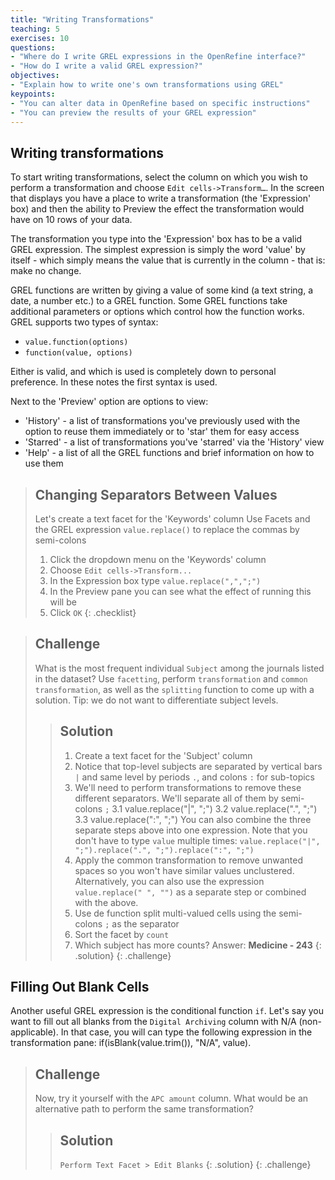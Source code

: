```yaml
---
title: "Writing Transformations"
teaching: 5
exercises: 10
questions:
- "Where do I write GREL expressions in the OpenRefine interface?"
- "How do I write a valid GREL expression?"
objectives:
- "Explain how to write one's own transformations using GREL"
keypoints:
- "You can alter data in OpenRefine based on specific instructions"
- "You can preview the results of your GREL expression"
---
```


## Writing transformations

To start writing transformations, select the column on which you wish to perform a transformation and choose ```Edit cells->Transform…```. In the screen that displays you have a place to write a transformation (the 'Expression' box) and then the ability to Preview the effect the transformation would have on 10 rows of your data.

The transformation you type into the 'Expression' box has to be a valid GREL expression. The simplest expression is simply the word 'value' by itself - which simply means the value that is currently in the column - that is: make no change.

GREL functions are written by giving a value of some kind (a text string, a date, a number etc.) to a GREL function. Some GREL functions take additional parameters or options which control how the function works. GREL supports two types of syntax:

* ```value.function(options)```
* ```function(value, options)```

Either is valid, and which is used is completely down to personal preference. In these notes the first syntax is used.

Next to the 'Preview' option are options to view:

* 'History' - a list of transformations you've previously used with the option to reuse them immediately or to 'star' them for easy access
* 'Starred' - a list of transformations you've 'starred' via the 'History' view
* 'Help' - a list of all the GREL functions and brief information on how to use them

>## Changing Separators Between Values
>Let's create a text facet for the 'Keywords' column 
>Use Facets and the GREL expression ```value.replace()``` to replace the commas by semi-colons
>1. Click the dropdown menu on the 'Keywords' column
>2. Choose ```Edit cells->Transform...```
>3. In the Expression box type ```value.replace(",",";")```
>4. In the Preview pane you can see what the effect of running this will be
>5. Click ```OK```
{: .checklist}

>## Challenge
>What is the most frequent individual `Subject` among the journals listed in the dataset?
>Use `facetting`, perform `transformation` and `common transformation`, as well as the `splitting` function to come up with a solution. Tip: we do not want to differentiate subject levels.
>>## Solution
>>1. Create a text facet for the 'Subject' column
>>2. Notice that top-level subjects are separated by vertical bars `|` and same level by periods `.`, and colons `:` for sub-topics
>>3. We'll need to perform transformations to remove these different separators. We'll separate all of them by semi-colons `;`
3.1 value.replace("|", ";")
3.2 value.replace(".", ";")
3.3 value.replace(":", ";")
>>You can also combine the three separate steps above into one expression. Note that you don't have to type `value` multiple times: `value.replace("|", ";").replace(".", ";").replace(":", ";")`
>>4. Apply the common transformation to remove unwanted spaces so you won't have similar values unclustered. Alternatively, you can also use the expression `value.replace(" ", "")` as a separate step or combined with the above.
>>5. Use de function split multi-valued cells using the semi-colons `;` as the separator
>>6. Sort the facet by `count`
>>7. Which subject has more counts? Answer: **Medicine - 243**
>{: .solution}
{: .challenge}

## Filling Out Blank Cells
Another useful GREL expression is the conditional function `if`. Let's say you want to fill out all blanks from the `Digital Archiving` column with N/A (non-applicable). In that case, you will can type the following expression in the transformation pane:
if(isBlank(value.trim()), "N/A", value).

>## Challenge
>Now, try it yourself with the `APC amount` column. What would be an alternative path to perform the same transformation?
>>## Solution 
>>`Perform Text Facet > Edit Blanks`
>{: .solution}
{: .challenge}
